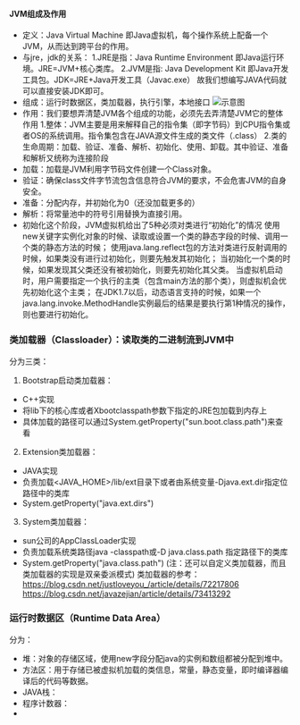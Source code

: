 #### JVM组成及作用
* 定义：Java Virtual Machine 即Java虚拟机，每个操作系统上配备一个JVM，从而达到跨平台的作用。
* 与jre，jdk的关系：
1.JRE是指：Java Runtime Environment 即Java运行环境。JRE=JVM+核心类库。
2.JVM是指: Java Development Kit 即Java开发工具包。JDK=JRE+Java开发工具（Javac.exe）
故我们想编写JAVA代码就可以直接安装JDK即可。
* 组成：运行时数据区，类加载器，执行引擎，本地接口
![示意图](https://img2020.cnblogs.com/blog/897500/202003/897500-20200316153915356-1960658745.png)
* 作用：我们要想弄清楚JVM各个组成的功能，必须先去弄清楚JVM它的整体作用
1.整体：JVM主要是用来解释自己的指令集（即字节码）到CPU指令集或者OS的系统调用。指令集包含在JAVA源文件生成的类文件（.class）
2.类的生命周期：加载、验证、准备、解析、初始化、使用、卸载。其中验证、准备和解析又统称为连接阶段
* 加载：加载是JVM利用字节码文件创建一个Class对象。
* 验证：确保class文件字节流包含信息符合JVM的要求，不会危害JVM的自身安全。
* 准备：分配内存，并初始化为0（还没加载更多的）
* 解析：将常量池中的符号引用替换为直接引用。
* 初始化这个阶段，JVM虚拟机给出了5种必须对类进行“初始化”的情况
使用new关键字实例化对象的时候、读取或设置一个类的静态字段的时候、调用一个类的静态方法的时候；
使用java.lang.reflect包的方法对类进行反射调用的时候，如果类没有进行过初始化，则要先触发其初始化；
当初始化一个类的时候，如果发现其父类还没有被初始化，则要先初始化其父类。
当虚拟机启动时，用户需要指定一个执行的主类（包含main方法的那个类），则虚拟机会优先初始化这个主类；
在JDK1.7以后，动态语言支持的时候，如果一个java.lang.invoke.MethodHandle实例最后的结果是要执行第1种情况的操作，则也要进行初始化。
### 类加载器（Classloader）：读取类的二进制流到JVM中
分为三类：
1. Bootstrap启动类加载器：
* C++实现
* 将lib下的核心库或者Xbootclasspath参数下指定的JRE包加载到内存上
* 具体加载的路径可以通过System.getProperty("sun.boot.class.path")来查看
2. Extension类加载器：
* JAVA实现
* 负责加载<JAVA_HOME>/lib/ext目录下或者由系统变量-Djava.ext.dir指定位路径中的类库
* System.getProperty("java.ext.dirs")
3. System类加载器：
* sun公司的AppClassLoader实现
* 负责加载系统类路径java -classpath或-D java.class.path 指定路径下的类库
* System.getProperty("java.class.path")
(注：还可以自定义类加载器，而且类加载器的实现是双亲委派模式)
类加载器的参考：
https://blog.csdn.net/justloveyou_/article/details/72217806
https://blog.csdn.net/javazejian/article/details/73413292
### 运行时数据区（Runtime Data Area）
分为：
* 堆：对象的存储区域，使用new字段分配java的实例和数组都被分配到堆中。
* 方法区：用于存储已被虚拟机加载的类信息，常量，静态变量，即时编译器编译后的代码等数据。
* JAVA栈：
* 程序计数器：
* 
